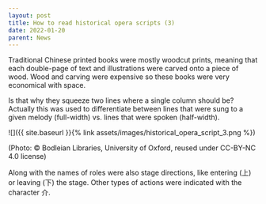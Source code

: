 ```yaml
---
layout: post
title: How to read historical opera scripts (3)
date: 2022-01-20
parent: News
---
```


Traditional Chinese printed books were mostly woodcut prints, meaning that each
double-page of text and illustrations were carved onto a piece of wood. Wood
and carving were expensive so these books were very economical with space.

Is that why they squeeze two lines where a single column should be? Actually
this was used to differentiate between lines that were sung to a given melody
(full-width) vs. lines that were spoken (half-width).

![]({{ site.baseurl }}{% link assets/images/historical_opera_script_3.png %})

(Photo: © Bodleian Libraries, University of Oxford, reused under CC-BY-NC 4.0 license)

Along with the names of roles were also stage directions, like entering (上) or
leaving (下) the stage. Other types of actions were indicated with the
character 介.
